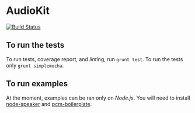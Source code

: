 # AudioKit

[![Build Status](https://travis-ci.org/jussi-kalliokoski/audiolib.js.png?branch=next)](https://travis-ci.org/jussi-kalliokoski/audiolib.js)


To run the tests
------------------

To run tests, coverage report, and *lint*ing, run `grunt test`. To run the tests only `grunt simplemocha`.


To run examples
----------------

At the moment, examples can be ran only on *Node.js*. You will need to install [node-speaker](https://github.com/TooTallNate/node-speaker) and [pcm-boilerplate](https://github.com/sebpiq/pcm-boilerplate).
